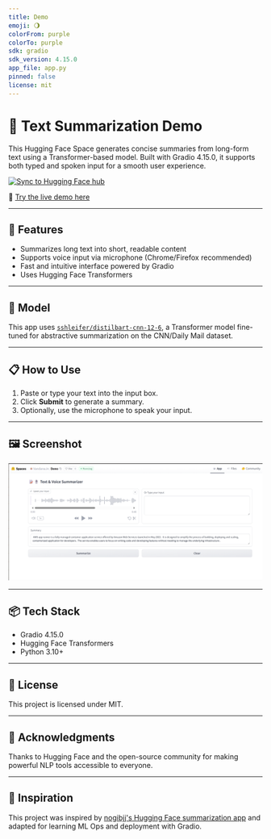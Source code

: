 ```yaml
---
title: Demo
emoji: 🌖
colorFrom: purple
colorTo: purple
sdk: gradio
sdk_version: 4.15.0
app_file: app.py
pinned: false
license: mit
---
```


# 📝 Text Summarization Demo

This Hugging Face Space generates concise summaries from long-form text using a Transformer-based model. Built with Gradio 4.15.0, it supports both typed and spoken input for a smooth user experience.

[![Sync to Hugging Face hub](https://github.com/VandanaJn/hugging-face-app/actions/workflows/main.yml/badge.svg)](https://github.com/VandanaJn/hugging-face-app/actions/workflows/main.yml)

🔗 [Try the live demo here](https://huggingface.co/spaces/VandanaJn/Demo)

---

## 🚀 Features

- Summarizes long text into short, readable content  
- Supports voice input via microphone (Chrome/Firefox recommended)  
- Fast and intuitive interface powered by Gradio  
- Uses Hugging Face Transformers  

---

## 🧠 Model

This app uses [`sshleifer/distilbart-cnn-12-6`](https://huggingface.co/sshleifer/distilbart-cnn-12-6), a Transformer model fine-tuned for abstractive summarization on the CNN/Daily Mail dataset.

---

## 📋 How to Use

1. Paste or type your text into the input box.  
2. Click **Submit** to generate a summary.  
3. Optionally, use the microphone to speak your input.

---

## 🖼️ Screenshot

![App Screenshot](https://github.com/VandanaJn/repo-common/blob/main/huggingface-app-screenshot.png)

---

## 📦 Tech Stack

- Gradio 4.15.0  
- Hugging Face Transformers  
- Python 3.10+

---

## 📜 License

This project is licensed under MIT.

---

## 🙌 Acknowledgments

Thanks to Hugging Face and the open-source community for making powerful NLP tools accessible to everyone.

---

## 🙏 Inspiration

This project was inspired by [nogibjj's Hugging Face summarization app](https://github.com/nogibjj/hugging-face) and adapted for learning ML Ops and deployment with Gradio.